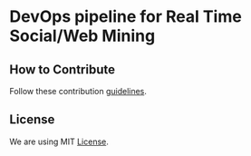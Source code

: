 # DevOps pipeline for Real Time Social/Web Mining

## How to Contribute

Follow these contribution [guidelines](CONTRIBUTING.md).

## License

We are using MIT [License](LICENSE). 
